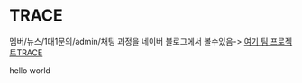# TRACE
멤버/뉴스/1대1문의/admin/채팅
과정을 네이버 블로그에서 볼수있음-> <a href="https://blog.naver.com/llife_">여기 팀 프로젝트TRACE</a>
<p></p>
hello world
